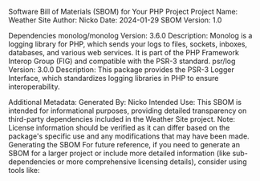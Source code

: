 Software Bill of Materials (SBOM) for Your PHP Project
Project Name: Weather Site
Author: Nicko
Date: 2024-01-29
SBOM Version: 1.0

Dependencies
monolog/monolog
Version: 3.6.0
Description: Monolog is a logging library for PHP, which sends your logs to files, sockets, inboxes, databases, and various web services. It is part of the PHP Framework Interop Group (FIG) and compatible with the PSR-3 standard.
psr/log
Version: 3.0.0
Description: This package provides the PSR-3 Logger Interface, which standardizes logging libraries in PHP to ensure interoperability.

Additional Metadata:
Generated By: Nicko
Intended Use: This SBOM is intended for informational purposes, providing detailed transparency on third-party dependencies included in the Weather Site project.
Note: License information should be verified as it can differ based on the package's specific use and any modifications that may have been made.
Generating the SBOM
For future reference, if you need to generate an SBOM for a larger project or include more detailed information (like sub-dependencies or more comprehensive licensing details), consider using tools like:

